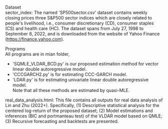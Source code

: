 Dataset  
sector_index: The named 'SP500sector.csv' dataset contains weekly closing prices three S&P500 sector indices which are closely related to people's livelihood, i.e., consumer discretionary (CD), consumer staples (CS) and health care (HC). The dataset spans from July 27, 1998 to September 8, 2022, and is downloaded from the website of Yahoo Finance (https://finance.yahoo.com).

Programs  
All programs are in mian folder,  
* 'SQMLE_VLDAR_BCD.py' is our proposed estimation method for vector linear double autoregressive model.  
* 'CCCGARCH2.py' is for estimating CCC-GARCH model.  
* 'LDAR.py' is for estimating univariate linear double autoregressive model.  
Note that all these methods are estimated by quasi-MLE.

real_data_analysis.html: This file contains all outputs for real data analysis of Lin and Zhu (2022+). Specifically, (1) Descriptive statistical analysis for the centered log-return of the proposed dataset; (2) Model estimations and inferences (BIC  and portmanteau test) of the VLDAR model based on QMLE; (3) Recursive forecasting and backtests are presented.
